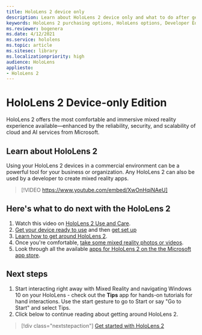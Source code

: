 ```yaml
---
title: HoloLens 2 device only
description: Learn about HoloLens 2 device only and what to do after getting one of your own.
keywords: HoloLens 2 purchasing options, HoloLens options, Developer Edition
ms.reviewer: bogenera
ms.date: 4/12/2021
ms.service: hololens
ms.topic: article
ms.sitesec: library
ms.localizationpriority: high
audience: HoloLens
appliesto:
- HoloLens 2
---
```


# HoloLens 2 Device-only Edition

HoloLens 2 offers the most comfortable and immersive mixed reality experience available—enhanced by the reliability, security, and scalability of cloud and AI services from Microsoft.

## Learn about HoloLens 2
Using your HoloLens 2 devices in a commercial environment can be a powerful tool for your business or organization. Any HoloLens 2 can also be used by a developer to create mixed reality apps.

> [!VIDEO https://www.youtube.com/embed/XwOnHqiNAeU]

## Here's what to do next with the HoloLens 2

1. Watch this video on [HoloLens 2 Use and Care](/hololens/hololens2-maintenance##HoloLens-2-Use-and-Care).
1. [Get your device ready to use](/hololens/hololens2-setup) and then [get set up](/hololens/hololens2-start)
1. [Learn how to get around HoloLens 2](/hololens/holographic-home).
1. Once you're comfortable, [take some mixed reality photos or videos](/hololens/holographic-photos-and-videos).
1. Look through all the available [apps for HoloLens 2 on the the Microsoft app store](/hololens/holographic-store-apps).

## Next steps

1. Start interacting right away with Mixed Reality and navigating Windows 10 on your HoloLens - check out the **Tips** app for hands-on tutorials for hand interactions. Use the start gesture to go to Start or say "Go to Start" and select Tips.
1. Click below to continue reading about getting around HoloLens 2.

> [!div class="nextstepaction"]
> [Get started with HoloLens 2](hololens2-basic-usage.md)